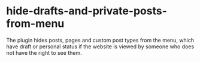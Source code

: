 # hide-drafts-and-private-posts-from-menu
The plugin hides posts, pages and custom post types from the menu, which have draft or personal status if the website is viewed by someone who does not have the right to see them.
